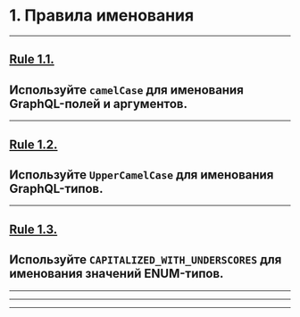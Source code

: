 # 1. Правила именования

-----

## [Rule 1.1.](https://github.com/nodkz/conf-talks/tree/master/articles/graphql/schema-design#rule-1.1)

## Используйте `camelCase` для именования GraphQL-полей и аргументов.

-----

## [Rule 1.2.](https://github.com/nodkz/conf-talks/tree/master/articles/graphql/schema-design#rule-1.2) <!-- .element: target="_blank"  -->

## Используйте `UpperCamelCase` для именования GraphQL-типов.

-----

## [Rule 1.3.](https://github.com/nodkz/conf-talks/tree/master/articles/graphql/schema-design#rule-1.3) <!-- .element: target="_blank"  -->

## Используйте `CAPITALIZED_WITH_UNDERSCORES` для именования значений ENUM-типов.

-----

-----

-----